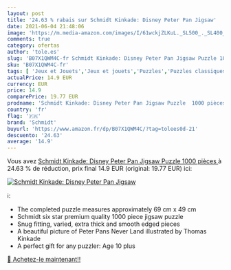 ```yaml
---
layout: post
title: '24.63 % rabais sur Schmidt Kinkade: Disney Peter Pan Jigsaw'
date: 2021-06-04 21:48:06
image: 'https://m.media-amazon.com/images/I/61wckjZLKuL._SL500_._SL400_.jpg'
comments: true
category: ofertas
author: 'tole.es'
slug: 'B07X1QWM4C-fr Schmidt Kinkade: Disney Peter Pan Jigsaw Puzzle 1000 pièces'
sku: 'B07X1QWM4C-fr'
tags: [ 'Jeux et Jouets','Jeux et jouets','Puzzles','Puzzles classiques','schmidt', ]
actualPrice: 14.9 EUR
currency: EUR
price: 14.9
comparePrice: 19.77 EUR
prodname: 'Schmidt Kinkade: Disney Peter Pan Jigsaw Puzzle  1000 pièces '
country: 'fr'
flag: '🇫🇷'
brand: 'Schmidt'
buyurl: 'https://www.amazon.fr/dp/B07X1QWM4C/?tag=tolees0d-21'
descuento: '24.63'
average: '14.9'
---
```


Vous avez [Schmidt Kinkade: Disney Peter Pan Jigsaw Puzzle  1000 pièces ](https://www.amazon.fr/dp/B07X1QWM4C/?tag=tolees0d-21)  à  24.63 % de réduction, prix final  14.9 EUR (original: 19.77 EUR) ici:

[![Schmidt Kinkade: Disney Peter Pan Jigsaw](https://m.media-amazon.com/images/I/61wckjZLKuL._SL500_._SL400_.jpg)](https://www.amazon.fr/dp/B07X1QWM4C/?tag=tolees0d-21)

ℹ️:

- The completed puzzle measures approximately 69 cm x 49 cm
- Schmidt six star premium quality 1000 piece jigsaw puzzle
- Snug fitting, varied, extra thick and smooth edged pieces
- A beautiful picture of Peter Pans Never Land illustrated by Thomas Kinkade
- A perfect gift for any puzzler: Age 10 plus

[🛒 Achetez-le maintenant!!](https://www.amazon.fr/dp/B07X1QWM4C/?tag=tolees0d-21)
